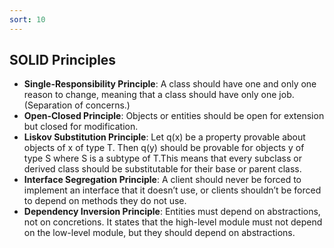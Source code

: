 ```yaml
---
sort: 10
---
```




## SOLID Principles

- **Single-Responsibility Principle**: A class should have one and only one reason to change, meaning that a class should have only one job. (Separation of concerns.)
- **Open-Closed Principle**: Objects or entities should be open for extension but closed for modification.
- **Liskov Substitution Principle**: Let q(x) be a property provable about objects of x of type T.
Then q(y) should be provable for objects y of type S where S is a subtype of T.This means that every subclass or derived class should be substitutable for their base or parent class.
- **Interface Segregation Principle**: A client should never be forced to implement an interface that it doesn’t use, or clients shouldn’t be forced to depend on methods they do not use.
- **Dependency Inversion Principle**: Entities must depend on abstractions, not on concretions. It states that the high-level module must not depend on the low-level module, but they should depend on abstractions.
